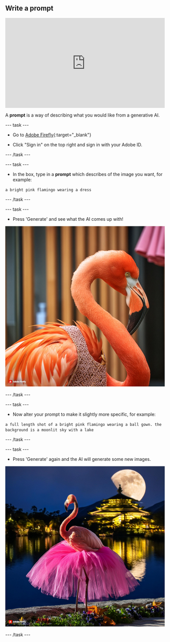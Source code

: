 ## Write a prompt

<html>
  <div style="position: relative; overflow: hidden; padding-top: 56.25%;">
    <iframe style="position: absolute; top: 0; left: 0; right: 0; width: 100%; height: 100%; border: none;" src="https://www.youtube.com/embed/dcpa_9CLBSY?rel=0&cc_load_policy=1" allowfullscreen allow="accelerometer; autoplay; clipboard-write; encrypted-media; gyroscope; picture-in-picture; web-share"></iframe>
  </div>
</html>


A **prompt** is a way of describing what you would like from a generative AI. 

--- task ---

+ Go to [Adobe Firefly](https://firefly.adobe.com/){:target="_blank"}

+ Click "Sign in" on the top right and sign in with your Adobe ID.

--- /task ---

--- task ---

+ In the box, type in a **prompt** which describes of the image you want, for example:

`a bright pink flamingo wearing a dress`

--- /task ---

--- task ---

+ Press 'Generate' and see what the AI comes up with!

![An AI generated image of a bright pink flamingo wearing a dress](images/flamingo1a.jpg)

--- /task ---

--- task ---

+ Now alter your prompt to make it slightly more specific, for example:

`a full length shot of a bright pink flamingo wearing a ball gown. the background is a moonlit sky with a lake`

--- /task ---

--- task ---

+ Press 'Generate' again and the AI will generate some new images. 

![An AI generated image of a flamingo wearing a ball gown](images/flamingo2a.jpg)

--- /task ---